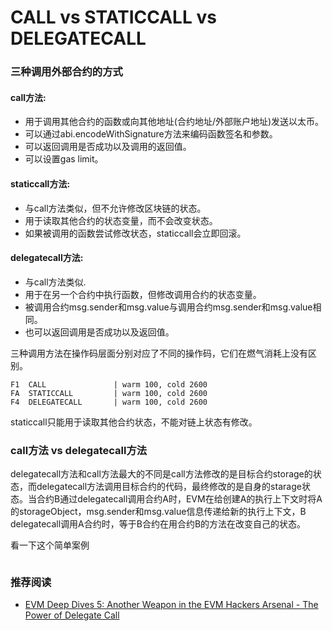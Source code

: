 # CALL vs STATICCALL vs DELEGATECALL

### 三种调用外部合约的方式

#### call方法:
- 用于调用其他合约的函数或向其他地址(合约地址/外部账户地址)发送以太币。
- 可以通过abi.encodeWithSignature方法来编码函数签名和参数。
- 可以返回调用是否成功以及调用的返回值。
- 可以设置gas limit。

#### staticcall方法:
- 与call方法类似，但不允许修改区块链的状态。
- 用于读取其他合约的状态变量，而不会改变状态。
- 如果被调用的函数尝试修改状态，staticcall会立即回滚。

#### delegatecall方法:
- 与call方法类似.
- 用于在另一个合约中执行函数，但修改调用合约的状态变量。
- 被调用合约msg.sender和msg.value与调用合约msg.sender和msg.value相同。
- 也可以返回调用是否成功以及返回值。

三种调用方法在操作码层面分别对应了不同的操作码，它们在燃气消耗上没有区别。

```
F1  CALL               | warm 100, cold 2600      
FA  STATICCALL         | warm 100, cold 2600 
F4  DELEGATECALL       | warm 100, cold 2600 
```
staticcall只能用于读取其他合约状态，不能对链上状态有修改。

### call方法 vs delegatecall方法

delegatecall方法和call方法最大的不同是call方法修改的是目标合约storage的状态，而delegatecall方法调用目标合约的代码，最终修改的是自身的starage状态。当合约B通过delegatecall调用合约A时，EVM在给创建A的执行上下文时将A的storageObject，msg.sender和msg.value信息传递给新的执行上下文，B delegatecall调用A合约时，等于B合约在用合约B的方法在改变自己的状态。

看一下这个简单案例

```js

```

### 推荐阅读
- [EVM Deep Dives 5: Another Weapon in the EVM Hackers Arsenal - The Power of Delegate Call](https://noxx.substack.com/p/evm-deep-dives-the-path-to-shadowy-a5f)